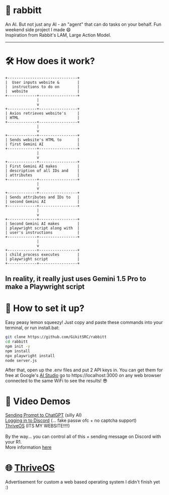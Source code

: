 # 🐰 rabbitt
An AI. But not just any AI - an "agent" that can do tasks on your behalf. Fun weekend side project I made 😄 <br>
Inspiration from Rabbit's LAM, Large Action Model.

---

# 🛠️ How does it work?
```
+-------------------------------+
|  User inputs website &        |
|  instructions to do on        |
|  website                      |
+-------------+-----------------+
              |
              v
+-------------+-----------------+
| Axios retrieves website's     |
| HTML                          |
+-------------+-----------------+
              |
              v
+-------------+-----------------+
| Sends website's HTML to       |
| first Gemini AI               |
+-------------+-----------------+
              |
              v
+-------------+-----------------+
| First Gemini AI makes         |
| description of all IDs and    |
| attributes                    |
+-------------+-----------------+
              |
              v
+-------------+-----------------+
| Sends attributes and IDs to   |
| second Gemini AI              |
+-------------+-----------------+
              |
              v
+-------------+-----------------+
| Second Gemini AI makes        |
| playwright script along with  |
| user's instructions           |
+-------------+-----------------+
              |
              v
+-------------+-----------------+
| child_process executes        |
| playwright script             |
+-------------+-----------------+

```
In reality, it really just uses Gemini 1.5 Pro to make a Playwright script
---

# 🚀 How to set it up?
Easy peasy lemon squeezy! Just copy and paste these commands into your terminal, or run install.bat:

```bash
git clone https://github.com/GikitSRC/rabbitt
cd rabbitt
npm init -y
npm install
npx playwright install
node server.js
```
After that, open up the .env files and put 2 API keys in. You can get them for free at Google's [AI Studio](https://aistudio.google.com)
go to https://localhost:3000 on any web browser connected to the same WiFi to see the results! 😎

# 🎥 Video Demos
[Sending Prompt to ChatGPT](https://i.e-z.host/c2e9iqos.mp4) (silly AI) <br>
[Logging in to Discord](https://i.e-z.host/boarys0m.mp4) (... fake passw ofc + no captcha support) <br>
[ThriveOS](https://i.e-z.host/dy0vm9p8.mp4) (ITS MY WEBSITE!!!!)
<br>
<br>
By the way... you can control all of this + sending message on Discord with your R1. <br>
More information [here](https://github.com/GikitSRC/rabbitt_integration)

# 🌐 [ThriveOS](https://thriveos.pages.dev/)
Advertisement for custom a web based operating system I didn't finish yet :) 
